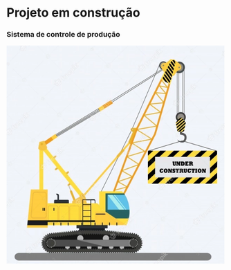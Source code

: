 <h1>Projeto em construção</h1>
<h3>Sistema de controle de produção</h3>
<img src="./assets/construcao.webp"></img>